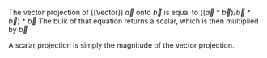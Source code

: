The vector projection of [[Vector]] $\overrightarrow{a}$ onto $\overrightarrow{b}$ is equal to (($\overrightarrow{a}$ * $\overrightarrow{b}$)/$\overrightarrow{b}$ * $\overrightarrow{b}$) * $\overrightarrow{b}$
The bulk of that equation returns a scalar, which is then multiplied by $\overrightarrow{b}$

A scalar projection is simply the magnitude of the vector projection.